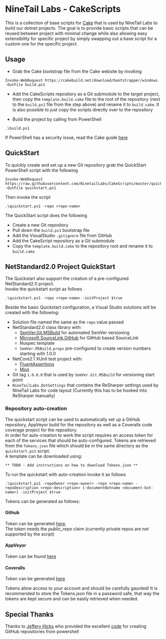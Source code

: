 # NineTail Labs - CakeScripts
This is a collection of base scripts for [Cake](https://cakebuild.net) that is used by NineTail Labs to build our dotnet projects.
The goal is to provide basic scripts that can be reused between project with minimal change while also allowing easy extensibility for specific project by simply swapping out a base script for a custom one for the specific project.

## Usage
- Grab the Cake bootstrap file from the Cake website by invoking
```
Invoke-WebRequest https://cakebuild.net/download/bootstrapper/windows -OutFile build.ps1
```  

- Add the CakeScripts repository as a Git submodule to the target project, then copy the `template.build.cake` file to the root of the repository (next to the `build.ps1` file from the step above) and rename it to `build.cake`. It is also possible to just copy the scripts directly over to the repository

- Build the project by calling from PowerShell
```
.\build.ps1
```
If PowerShell has a security issue, read the Cake guide [here](https://cakebuild.net/docs/tutorials/powershell-security)

## QuickStart
To quickly create and set up a new Git repository grab the QuickStart PowerShell script with the following
```
Invoke-WebRequest https://raw.githubusercontent.com/NinetailLabs/CakeScripts/master/quickstart.ps1 -OutFile quickstart.ps1
```

Then invoke the script
```
.\quickstart.ps1 -repo <repo-name>
```
The QuickStart script does the following
- Create a new Git repository
- Pull down the `build.ps1` bootstrap file
- Add the VisualStudio `.gitignore` file from GitHub
- Add the CakeScript repository as a Git submodule 
- Copy the `template.build.cake` to the repository root and rename it to `build.cake`

## NetStandard2.0 Project QuickStart
The Quickstart also support the creation of a pre-configured NetStandard2.0 project.  
Invoke the quickstart script as follows
```
.\quickstart.ps1 -repo <repo-name> -initProject $true
```

Beside the basic Quickstart configuration, a Visual Studio solutions will be created with the following:
- Solution file named the same as the `repo` value passed
- NetStandard2.0 class library with:
  - [SemVer.Git.MSBuild](https://www.nuget.org/packages/SemVer.Git.MSBuild/) for automated SemVer versioning
  - [Microsoft.SourceLink.GitHub](https://www.nuget.org/packages?q=Microsoft.SourceLink.GitHub) for GitHub based SourceLink
  - Nuspec template
  - `SemVer.MSBuild.props` pre-configured to create version numbers starting with 1.0.0
- NetCore2.1 XUnit test project with:
  - [FluentAssertions](https://www.nuget.org/packages/FluentAssertions/)
  - [Moq](https://www.nuget.org/packages/Moq/)
- Git tag `1.0.0.0` that is used by `SemVer.Git.MSBuild` for versioning start point
- `NineTailLabs.DotSettings` that contains the ReSharper settings used by NineTail Labs for code layout (Currently this has to be hooked into ReSharper manually)

### Repository auto-creation
The quickstart script can be used to automatically set up a GitHub repository, AppVeyor build for the repository as well as a Coveralls code coverage project for the repository.  
In order for auto-creation to work the script requires an access token for each of the services that should be auto-configured. Tokens are retrieved from the `Tokens.json` file which
should be in the same directory as the `quickstart.ps1` script.  
A template can be downloaded using:
```
** TODO - Add instructions on how to download Tokens.json **
```

To run the quickstart with auto-creation invoke it as follows
```
.\quickstart.ps1 -repoOwner <repo-owner> -repo <repo-name> -repoDescription <repo-description> [-documentBotname <document-bot-name>] -initProject $true
```

Tokens can be generated as follows:
#### Github
Token can be generated [here](https://github.com/settings/tokens).  
The token needs the *public_repo* claim (currently private repos are not supported by the script)

#### AppVeyor
Token can be found [here](https://coveralls.io/account)

#### Coveralls
Token can be generated [here](https://ci.appveyor.com/api-token)

Tokens allow access to your account and should be carefully gaurded! It is recommended to store the Tokens.json file in a password safe, that way the tokens are kept secure
and can be easily retrieved when needed.

## Special Thanks
Thanks to [Jeffery Hicks](https://jdhitsolutions.com/blog/about-me/) who provided the excellent [code](https://jdhitsolutions.com/blog/powershell/5373/creating-a-github-repository-from-powershell/) for creating GitHub repositories from powershell